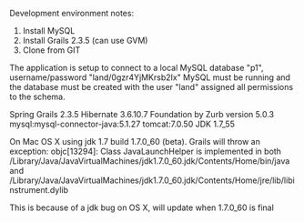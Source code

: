 Development environment notes:

1. Install MySQL
2. Install Grails 2.3.5 (can use GVM)
3. Clone from GIT


The application is setup to connect to a local MySQL database "p1", username/password "land/0gzr4YjMKrsb2Ix"
MySQL must be running and the database must be created with the user "land" assigned all permissions to the schema.

Spring Grails 2.3.5
Hibernate 3.6.10.7
Foundation by Zurb version 5.0.3
mysql:mysql-connector-java:5.1.27
tomcat:7.0.50
JDK 1.7_55



On Mac OS X using jdk 1.7 build 1.7.0_60 (beta). Grails will throw an exception:
objc[13294]: Class JavaLaunchHelper is implemented in both /Library/Java/JavaVirtualMachines/jdk1.7.0_60.jdk/Contents/Home/bin/java and /Library/Java/JavaVirtualMachines/jdk1.7.0_60.jdk/Contents/Home/jre/lib/libinstrument.dylib

This is because of a jdk bug on OS X, will update when 1.7.0_60 is final


